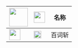 | <img src="https://gitlab.com/lodepuly/iconlibrary/-/raw/main/App_icon/120px/Loon.png" width="50"></img> | <img src="https://raw.githubusercontent.com/fmz200/wool_scripts/main/icons/apps/Apple_iTunesStore.png" width="30"></img> | 名称 | 
|-----------|------|--------|
<img src="https://raw.githubusercontent.com/fmz200/wool_scripts/main/icons/lige47/spotify(green).png" width="30"></img> | [<img src="https://gitlab.com/lodepuly/iconlibrary/-/raw/main/App_icon/120px/Loon.png" width="20"></img>](https://www.nsloon.com/openloon/import?plugin=https://gist.githubusercontent.com/IC58G/71ce2555c90717c71882bc4f9f233320/raw/Unlock-R.plugin) | 百词斩 |
